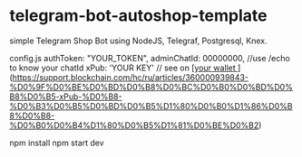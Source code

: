 # telegram-bot-autoshop-template
simple Telegram Shop Bot using NodeJS, Telegraf, Postgresql, Knex. 



config.js
 authToken: "YOUR_TOKEN", 
 adminChatId: 00000000, //use /echo to know your chatId
 xPub: 'YOUR KEY' // see on [[your wallet ](https://pocketbitcoin.com/blog/posts/introducing-xpub-support)](https://support.blockchain.com/hc/ru/articles/360000939843-%D0%9F%D0%BE%D0%BD%D0%B8%D0%BC%D0%B0%D0%BD%D0%B8%D0%B5-xPub-%D0%B8-%D0%B3%D0%B5%D0%BD%D0%B5%D1%80%D0%B0%D1%86%D0%B8%D0%B8-%D0%B0%D0%B4%D1%80%D0%B5%D1%81%D0%BE%D0%B2)
 
 
 npm install
 npm start dev
            
        
